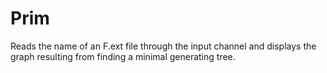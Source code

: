 # Prim
Reads the name of an F.ext file through the input channel and displays the graph resulting from finding a minimal generating tree.
